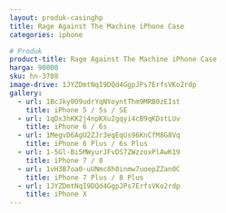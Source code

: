 ```yaml
---
layout: produk-casinghp
title: Rage Against The Machine iPhone Case
categories: iphone

# Produk
product-title: Rage Against The Machine iPhone Case
harga: 90000
sku: hn-3708
image-drive: 1JYZDmtNqI9DQd4GgpJPs7ErfsVKo2rdp
gallery:
  - url: 1BcJky0O9udrYqNYoyntThm9MRB0zEIst
    title: iPhone 5 / 5s / SE
  - url: 1qDx3hKK2j4npKXu2gqyi4cB9qKDstLUv
    title: iPhone 6 / 6s
  - url: 1MegvD6AgU2ZJr3eqEqUs96KnCfM8G8Vq
    title: iPhone 6 Plus / 6s Plus
  - url: 1-5Gl-Bi5MWyurJFvDS7ZWzzoxPlAwK19
    title: iPhone 7 / 8
  - url: 1vH3B7oa0-uUNmc8h0inmw7uoepZZan0C
    title: iPhone 7 Plus / 8 Plus
  - url: 1JYZDmtNqI9DQd4GgpJPs7ErfsVKo2rdp
    title: iPhone X
---
```

